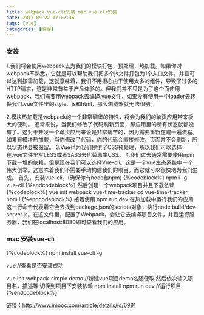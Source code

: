```yaml
---
title: webpack vue-cli安装 mac vue-cli安装
date: 2017-09-22 17:02:45
tags: [vue]
categories: [编程]
---
```

### 安装

1.我们将会使用webpack去为我们的模块打包，预处理，热加载。如果你对webpack不熟悉，它就是可以帮助我们把多个js文件打包为1个入口文件，并且可以达到按需加载。这就意味着，我们不用担心由于使用太多的组件，导致了过多的HTTP请求，这是非常有益于产品体验的。但我们并不只是为了这个而使用webpack，我们需要用webpack去编译.vue文件，如果没有使用一个loader去转换我们.vue文件里的style、js和html，那么浏览器就无法识别。

2.模块热加载是webpack的一个非常碉堡的特性，将会为我们的单页应用带来极大的便利。
通常来说，当我们修改了代码刷新页面，那应用里的所有状态就都没有了。这对于开发一个单页应用来说是非常痛苦的，因为需要重新在跑一遍流程。如果有模块热加载，当你修改了代码，你的代码会直接修改，页面并不会刷新，所以状态也会被保留。
3.Vue也为我们提供了CSS预处理，所以我们可以选择在.vue文件里写LESS或者SASS去代替原生CSS。
4.我们过去通常需要使用npm下载一堆的依赖，但是现在我们可以选择Vue-cli。这是一个vue生态系统中一个伟大创举。这意味着我们不需要手动构建我们的项目，而它就可以很快地为我们生成。
首先，安装vue-cli。(确保你有node和npm)
{%codeblock%}
npm i -g vue-cli
{%endcodeblock%}
然后创建一个webpack项目并且下载依赖
{%codeblock%}
vue init webpack vue-time-tracker
cd vue-time-tracker
npm i
{%endcodeblock%}
接着使用 npm run dev 在热加载中运行我们的应用
这一行命令代表着它会去找到package.json的scripts对象，执行node bulid/dev-server.js。在这文件里，配置了Webpack，会让它去编译项目文件，并且运行服务器，我们在localhost:8080即可查看我们的应用。


### mac 安装vue-cli

{%codeblock%}
npm install vue-cli -g

vue //查看是否安装成功

vue init webpack-simple demo //新建vue项目demo名随便取
然后依次输入项目名，描述等
切换到项目下安装依赖
npm install
npm run dev    //运行项目
{%endcodeblock%}

 
链接：http://www.imooc.com/article/details/id/6991
